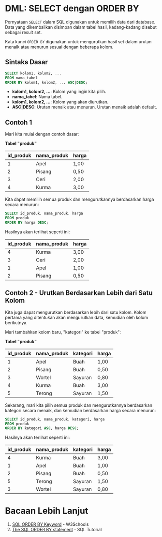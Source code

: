 # DML: SELECT dengan ORDER BY

Pernyataan `SELECT` dalam SQL digunakan untuk memilih data dari database. Data yang dikembalikan disimpan dalam tabel hasil, kadang-kadang disebut sebagai result set.

Kata kunci `ORDER BY` digunakan untuk mengurutkan hasil set dalam urutan menaik atau menurun sesuai dengan beberapa kolom.

## Sintaks Dasar

```sql
SELECT kolom1, kolom2, ...
FROM nama_tabel
ORDER BY kolom1, kolom2, ... ASC|DESC;
```

- **kolom1, kolom2, ...**: Kolom yang ingin kita pilih.
- **nama_tabel**: Nama tabel.
- **kolom1, kolom2, ...**: Kolom yang akan diurutkan.
- **ASC|DESC**: Urutan menaik atau menurun. Urutan menaik adalah default.

## Contoh 1

Mari kita mulai dengan contoh dasar:

**Tabel "produk"**

| id_produk | nama_produk | harga |
| --------- | ----------- | ----- |
| 1         | Apel        | 1,00  |
| 2         | Pisang      | 0,50  |
| 3         | Ceri        | 2,00  |
| 4         | Kurma       | 3,00  |

Kita dapat memilih semua produk dan mengurutkannya berdasarkan harga secara menurun:

```sql
SELECT id_produk, nama_produk, harga
FROM produk
ORDER BY harga DESC;
```

Hasilnya akan terlihat seperti ini:

| id_produk | nama_produk | harga |
| --------- | ----------- | ----- |
| 4         | Kurma       | 3,00  |
| 3         | Ceri        | 2,00  |
| 1         | Apel        | 1,00  |
| 2         | Pisang      | 0,50  |

## Contoh 2 - Urutkan Berdasarkan Lebih dari Satu Kolom

Kita juga dapat mengurutkan berdasarkan lebih dari satu kolom. Kolom pertama yang ditentukan akan mengurutkan data, kemudian oleh kolom berikutnya.

Mari tambahkan kolom baru, "kategori" ke tabel "produk":

**Tabel "produk"**

| id_produk | nama_produk | kategori | harga |
| --------- | ----------- | -------- | ----- |
| 1         | Apel        | Buah     | 1,00  |
| 2         | Pisang      | Buah     | 0,50  |
| 3         | Wortel      | Sayuran  | 0,80  |
| 4         | Kurma       | Buah     | 3,00  |
| 5         | Terong      | Sayuran  | 1,50  |

Sekarang, mari kita pilih semua produk dan mengurutkannya berdasarkan kategori secara menaik, dan kemudian berdasarkan harga secara menurun:

```sql
SELECT id_produk, nama_produk, kategori, harga
FROM produk
ORDER BY kategori ASC, harga DESC;
```

Hasilnya akan terlihat seperti ini:

| id_produk | nama_produk | kategori | harga |
| --------- | ----------- | -------- | ----- |
| 4         | Kurma       | Buah     | 3,00  |
| 1         | Apel        | Buah     | 1,00  |
| 2         | Pisang      | Buah     | 0,50  |
| 5         | Terong      | Sayuran  | 1,50  |
| 3         | Wortel      | Sayuran  | 0,80  |

# Bacaan Lebih Lanjut

1. [SQL ORDER BY Keyword](https://www.w3schools.com/sql/sql_orderby.asp) - W3Schools
2. [The SQL ORDER BY statement](https://www.sqltutorial.org/sql-order-by/) - SQL Tutorial

